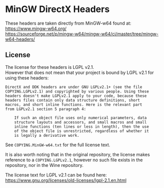 # MinGW DirectX Headers

These headers are taken directly from MinGW-w64 found at:</br>
https://www.mingw-w64.org/</br>
https://sourceforge.net/p/mingw-w64/mingw-w64/ci/master/tree/mingw-w64-headers/

## License

The license for these headers is LGPL v2.1.</br>
However that does not mean that your project is bound by LGPL v2.1 for using these headers:</br>
```
DirectX and DDK headers are under GNU LGPLv2.1+ (see the file
COPYING.LGPLv2.1) and copyrighted by various people. Using these
headers doesn't make LGPLv2.1 apply to your code, because these
headers files contain only data structure definitions, short
macros, and short inline functions. Here is the relevant part
from LGPLv2.1 section 5 paragraph 4:

    If such an object file uses only numerical parameters, data
    structure layouts and accessors, and small macros and small
    inline functions (ten lines or less in length), then the use
    of the object file is unrestricted, regardless of whether it
    is legally a derivative work.
```

See `COPYING.MinGW-w64.txt` for the full license text.

It is also worth noting that in the original repository, the license makes reference
to a `COPYING.LGPLv2.1`, however no such file exists in the repository, nor in the Wine repository.

The license text for LGPL v2.1 can be found here: https://www.gnu.org/licenses/old-licenses/lgpl-2.1.en.html
